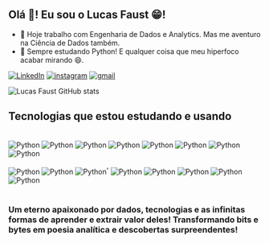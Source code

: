 ## Olá 👋! Eu sou o Lucas Faust 😁!

- 🔭 Hoje trabalho com Engenharia de Dados e Analytics. Mas me aventuro na Ciência de Dados também.
- 🌱 Sempre estudando Python! E qualquer coisa que meu hiperfoco acabar mirando 😄.


[![LinkedIn](https://img.shields.io/badge/linkedin-%230077B5.svg?style=for-the-badge&logo=linkedin&logoColor=white)](https://www.linkedin.com/in/lucas-jose-faust-machado/)
[![instagram](https://img.shields.io/badge/Instagram-%23E4405F.svg?style=for-the-badge&logo=Instagram&logoColor=white)](https://www.instagram.com/lucasj_fm/)
[![gmail](https://img.shields.io/badge/Gmail-D14836?style=for-the-badge&logo=gmail&logoColor=white)](lucasjfm.eng@gmail.com)

![Lucas Faust GitHub stats](https://github-readme-stats.vercel.app/api?username=LucasJFaust&show_icons=true&theme=dracula)

## Tecnologias que estou estudando e usando

<div style="display: inline_block"><br>
  <img align="center" alt="Python" src="https://img.shields.io/badge/python-3670A0?style=for-the-badge&logo=python&logoColor=ffdd54" />
  <img align="center" alt="Python" src="https://img.shields.io/badge/pandas-%23150458.svg?style=for-the-badge&logo=pandas&logoColor=white" />
  <img align="center" alt="Python" src="https://img.shields.io/badge/numpy-%23013243.svg?style=for-the-badge&logo=numpy&logoColor=white" />
  <img align="center" alt="Python" src="https://img.shields.io/badge/scikit--learn-%23F7931E.svg?style=for-the-badge&logo=scikit-learn&logoColor=white" />
  <img align="center" alt="Python" src="https://img.shields.io/badge/Microsoft%20SQL%20Server-CC2927?style=for-the-badge&logo=microsoft%20sql%20server&logoColor=white" />
  <img align="center" alt="Python" src="https://img.shields.io/badge/postgres-%23316192.svg?style=for-the-badge&logo=postgresql&logoColor=white" />
  <img align="center" alt="Python" src="https://img.shields.io/badge/power_bi-F2C811?style=for-the-badge&logo=powerbi&logoColor=black" />
  <img align="center" alt="Python" src="https://img.shields.io/badge/Apache%20Spark-FDEE21?style=flat-square&logo=apachespark&logoColor=black" />
</div>

<div style="display: inline_block"><br>
  <img align="center" alt="Python" src="https://img.shields.io/badge/Apache%20Kafka-000?style=for-the-badge&logo=apachekafka" />
  <img align="center" alt="Python" src="https://img.shields.io/badge/docker-%230db7ed.svg?style=for-the-badge&logo=docker&logoColor=white" />
  <img align="center" alt="Python" src="https://img.shields.io/badge/kubernetes-%23326ce5.svg?style=for-the-badge&logo=kubernetes&logoColor=white" />'
  <img align="center" alt="Python" src="https://img.shields.io/badge/terraform-%235835CC.svg?style=for-the-badge&logo=terraform&logoColor=white" />
  <img align="center" alt="Python" src="https://img.shields.io/badge/AWS-%23FF9900.svg?style=for-the-badge&logo=amazon-aws&logoColor=white" />
  <img align="center" alt="Python" src="https://img.shields.io/badge/azure-%230072C6.svg?style=for-the-badge&logo=microsoftazure&logoColor=white" />
  <img align="center" alt="Python" src="https://img.shields.io/badge/Linux-FCC624?style=for-the-badge&logo=linux&logoColor=black" />
  <img align="center" alt="Python" src="https://img.shields.io/badge/Windows-0078D6?style=for-the-badge&logo=windows&logoColor=white" />
</div><br/>

### Um eterno apaixonado por dados, tecnologias e as infinitas formas de aprender e extrair valor deles! Transformando bits e bytes em poesia analítica e descobertas surpreendentes!

